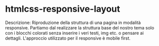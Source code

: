 # htmlcss-responsive-layout

Descrizione:
Riproduzione della struttura di una pagina in modalità responsive.
Partiamo dal realizzare la struttura base del nostro tema solo con i blocchi colorati senza inserire i veri testi, img etc. o pensare ai dettagli.
L'approccio utilizzato per il responsive è mobile first.